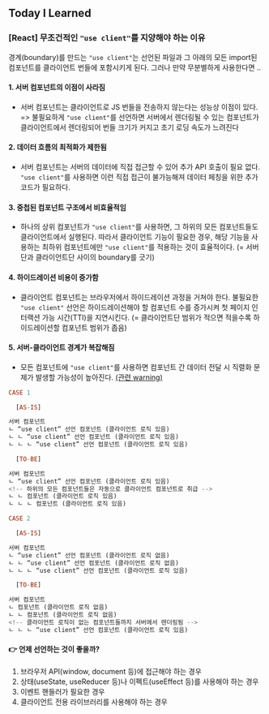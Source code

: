 ## Today I Learned

### [React] 무조건적인 `"use client"`를 지양해야 하는 이유

경계(boundary)를 만드는 `"use client"`는 선언된 파일과 그 아래의 모든 import된 컴포넌트를 클라이언트 번들에 포함시키게 된다. 그러나 만약 무분별하게 사용한다면 ..

#### 1. 서버 컴포넌트의 이점이 사라짐

- 서버 컴포넌트는 클라이언트로 JS 번들을 전송하지 않는다는 성능상 이점이 있다. => 불필요하게 `"use client"`를 선언하면 서버에서 렌더링될 수 있는 컴포넌트가 클라이언트에서 렌더링되어 번들 크기가 커지고 초기 로딩 속도가 느려진다

#### 2. 데이터 흐름의 최적화가 제한됨

- 서버 컴포넌트는 서버의 데이터에 직접 접근할 수 있어 추가 API 호출이 필요 없다. `"use client"`를 사용하면 이런 직접 접근이 불가능해져 데이터 페칭을 위한 추가 코드가 필요하다.

#### 3. 중첩된 컴포넌트 구조에서 비효율적임

- 하나의 상위 컴포넌트가 `"use client"`를 사용하면, 그 하위의 모든 컴포넌트들도 클라이언트에서 실행된다. 따라서 클라이언트 기능이 필요한 경우, 해당 기능을 사용하는 최하위 컴포넌트에만 `"use client"`를 적용하는 것이 효율적이다. (= 서버단과 클라이언트단 사이의 boundary를 긋기)

#### 4. 하이드레이션 비용이 증가함

- 클라이언트 컴포넌트는 브라우저에서 하이드레이션 과정을 거쳐야 한다. 불필요한 `"use client"` 선언은 하이드레이션해야 할 컴포넌트 수를 증가시켜 첫 페이지 인터랙션 가능 시간(TTI)을 지연시킨다. (= 클라이언트단 범위가 적으면 적을수록 하이드레이션할 컴포넌트 범위가 좁음)

#### 5. 서버-클라이언트 경계가 복잡해짐

- 모든 컴포넌트에 `"use client"`를 사용하면 컴포넌트 간 데이터 전달 시 직렬화 문제가 발생할 가능성이 높아진다. [(관련 warning)](/2504/250417.md#nextjs-props-must-be-serializable-for-components-in-the-use-client-entry-file)

```hs
CASE 1

  [AS-IS]

서버 컴포넌트
ㄴ “use client” 선언 컴포넌트 (클라이언트 로직 있음)
ㄴ ㄴ “use client” 선언 컴포넌트 (클라이언트 로직 있음)
ㄴ ㄴ ㄴ “use client” 선언 컴포넌트 (클라이언트 로직 있음)

  [TO-BE]

서버 컴포넌트
ㄴ “use client” 선언 컴포넌트 (클라이언트 로직 있음)
<!-- 하위의 모든 컴포넌트들은 자동으로 클라이언트 컴포넌트로 취급 -->
ㄴ ㄴ 컴포넌트 (클라이언트 로직 있음)
ㄴ ㄴ ㄴ 컴포넌트 (클라이언트 로직 있음)
```

```hs
CASE 2

  [AS-IS]

서버 컴포넌트
ㄴ “use client” 선언 컴포넌트 (클라이언트 로직 없음)
ㄴ ㄴ “use client” 선언 컴포넌트 (클라이언트 로직 없음)
ㄴ ㄴ ㄴ “use client” 선언 컴포넌트 (클라이언트 로직 있음)

  [TO-BE]

서버 컴포넌트
ㄴ 컴포넌트 (클라이언트 로직 없음)
ㄴ ㄴ 컴포넌트 (클라이언트 로직 없음)
<!-- 클라이언트 로직이 없는 컴포넌트들까지 서버에서 렌더링됨 -->
ㄴ ㄴ ㄴ “use client” 선언 컴포넌트 (클라이언트 로직 있음)
```

#### 👉 언제 선언하는 것이 좋을까?

1. 브라우저 API(window, document 등)에 접근해야 하는 경우
2. 상태(useState, useReducer 등)나 이펙트(useEffect 등)를 사용해야 하는 경우
3. 이벤트 핸들러가 필요한 경우
4. 클라이언트 전용 라이브러리를 사용해야 하는 경우
